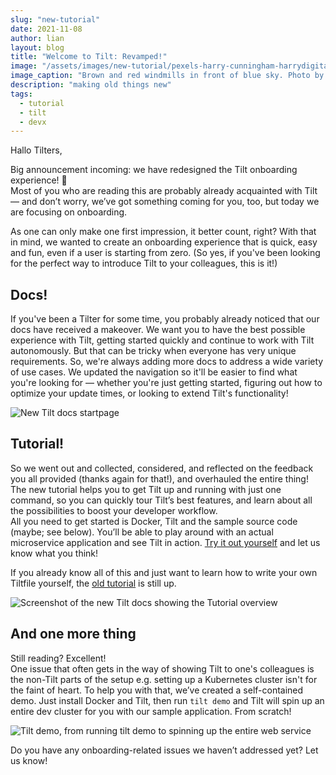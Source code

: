 ```yaml
---
slug: "new-tutorial"
date: 2021-11-08
author: lian
layout: blog
title: "Welcome to Tilt: Revamped!"
image: "/assets/images/new-tutorial/pexels-harry-cunningham-harrydigital-3405489.jpg"
image_caption: "Brown and red windmills in front of blue sky. Photo by Harry Cunningham @harry.digital from <a href='https://www.pexels.com/photo/brown-and-red-wind-mill-3405489/'>Pexels</a>"
description: "making old things new"
tags:
  - tutorial
  - tilt
  - devx
---
```

Hallo Tilters,

Big announcement incoming: we have redesigned the Tilt onboarding experience! 🥳  
Most of you who are reading this are probably already acquainted with Tilt— and don’t worry, we’ve got something coming for you, too, but today we are focusing on onboarding.

As one can only make one first impression, it better count, right? With that in mind, we wanted to create an onboarding experience that is quick, easy and fun, even if a user is starting from zero. (So yes, if you've been looking for the perfect way to introduce Tilt to your colleagues, this is it!)

## Docs!
If you've been a Tilter for some time, you probably already noticed that our docs have received a makeover. We want you to have the best possible experience with Tilt, getting started quickly and continue to work with Tilt autonomously. But that can be tricky when everyone has very unique requirements. So, we're always adding more docs to address a wide variety of use cases. We updated the navigation so it'll be easier to find what you're looking for — whether you're just getting started, figuring out how to optimize your update times, or looking to extend Tilt's functionality!

![New Tilt docs startpage](/assets/images/new-tutorial/docs.png)

## Tutorial!

So we went out and collected, considered, and reflected on the feedback you all provided (thanks again for that!), and overhauled the entire thing!  
The new tutorial helps you to get Tilt up and running with just one command, so you can quickly tour Tilt’s best features, and learn about all the possibilities to boost your developer workflow.  
All you need to get started is Docker, Tilt and the sample source code (maybe; see below). You’ll be able to play around with an actual microservice application and see Tilt in action. [Try it out yourself](https://docs.tilt.dev/tutorial/index.html) and let us know what you think!

If you already know all of this and just want to learn how to write your own Tiltfile yourself, the [old tutorial](https://docs.tilt.dev/tiltfile_authoring.html) is still up.

![Screenshot of the new Tilt docs showing the Tutorial overview](/assets/images/new-tutorial/docs-tutorial.png)

## And one more thing

Still reading? Excellent!  
One issue that often gets in the way of showing Tilt to one's colleagues is the non-Tilt parts of the setup e.g. setting up a Kubernetes cluster isn't for the faint of heart.
To help you with that, we’ve created a self-contained demo. Just install Docker and Tilt, then run `tilt demo` and Tilt will spin up an entire dev cluster for you with our sample application. From scratch!

![Tilt demo, from running tilt demo to spinning up the entire web service](/assets/images/new-tutorial/tilt-demo.gif)


Do you have any onboarding-related issues we haven’t addressed yet? Let us know!